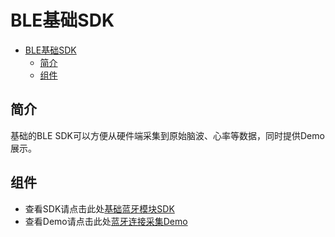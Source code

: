 # BLE基础SDK

- [BLE基础SDK](#ble%e5%9f%ba%e7%a1%80sdk)
  - [简介](#%e7%ae%80%e4%bb%8b)
  - [组件](#%e7%bb%84%e4%bb%b6)

## 简介

基础的BLE SDK可以方便从硬件端采集到原始脑波、心率等数据，同时提供Demo展示。

## 组件

- 查看SDK请点击此处[基础蓝牙模块SDK](EnterBioModuleBLEUI/)
- 查看Demo请点击此处[蓝牙连接采集Demo](EnterBioModuleBLEUIDemo/)
